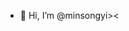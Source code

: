 - 👋 Hi, I’m @minsongyi><
<!---
minsongyi/minsongyi is a ✨ special ✨ repository because its `README.md` (this file) appears on your GitHub profile.
You can click the Preview link to take a look at your changes.
--->

